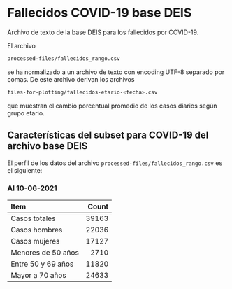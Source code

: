 # Fallecidos COVID-19 base DEIS

Archivo de texto de la base DEIS para los fallecidos por COVID-19. 

El archivo 
```bash 
processed-files/fallecidos_rango.csv
``` 
se ha normalizado a un archivo de texto con encoding UTF-8 separado por comas. De este archivo derivan los archivos
```bash 
files-for-plotting/fallecidos-etario-<fecha>.csv
``` 
que muestran el cambio porcentual promedio de los casos diarios según grupo etario. 

## Características del subset para COVID-19 del archivo base DEIS

El perfil de los datos del archivo `processed-files/fallecidos_rango.csv` es el siguiente:

### Al 10-06-2021

| Item | Count |
| :-- | --: |
| Casos totales | 39163 |
| Casos hombres | 22036 |
| Casos mujeres | 17127 |
| Menores de 50 años | 2710 |
| Entre 50 y 69 años | 11820 |
| Mayor a 70 años | 24633 | 
